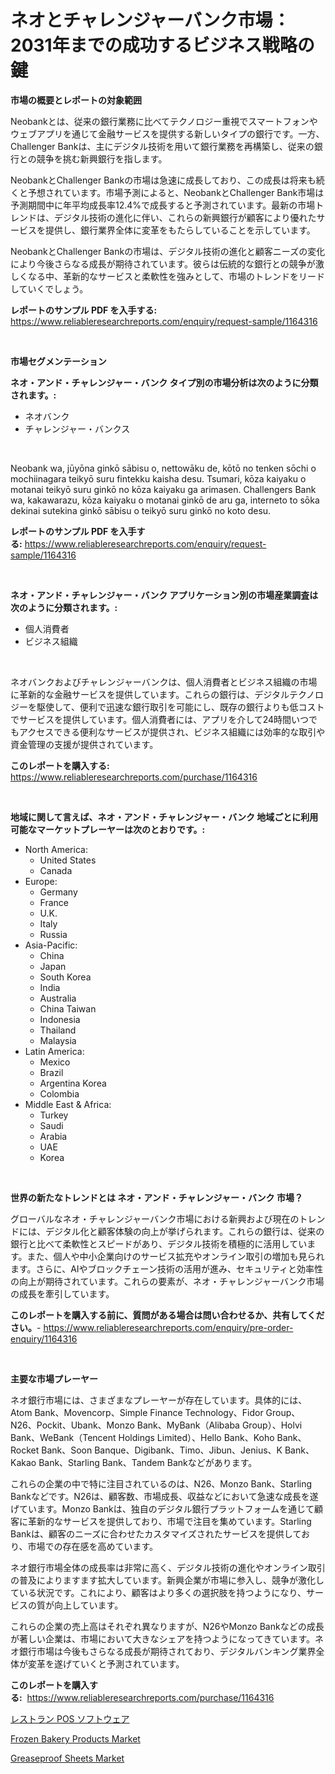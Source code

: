<p><h1>ネオとチャレンジャーバンク市場：2031年までの成功するビジネス戦略の鍵</h1></p><p><strong>市場の概要とレポートの対象範囲</strong></p>
<p><p>Neobankとは、従来の銀行業務に比べてテクノロジー重視でスマートフォンやウェブアプリを通じて金融サービスを提供する新しいタイプの銀行です。一方、Challenger Bankは、主にデジタル技術を用いて銀行業務を再構築し、従来の銀行との競争を挑む新興銀行を指します。</p><p>NeobankとChallenger Bankの市場は急速に成長しており、この成長は将来も続くと予想されています。市場予測によると、NeobankとChallenger Bank市場は予測期間中に年平均成長率12.4%で成長すると予測されています。最新の市場トレンドは、デジタル技術の進化に伴い、これらの新興銀行が顧客により優れたサービスを提供し、銀行業界全体に変革をもたらしていることを示しています。</p><p>NeobankとChallenger Bankの市場は、デジタル技術の進化と顧客ニーズの変化により今後さらなる成長が期待されています。彼らは伝統的な銀行との競争が激しくなる中、革新的なサービスと柔軟性を強みとして、市場のトレンドをリードしていくでしょう。</p></p>
<p><strong>レポートのサンプル PDF を入手する:</strong> <a href="https://www.reliableresearchreports.com/enquiry/request-sample/1164316">https://www.reliableresearchreports.com/enquiry/request-sample/1164316</a></p>
<p>&nbsp;</p>
<p><strong>市場セグメンテーション</strong></p>
<p><strong>ネオ・アンド・チャレンジャー・バンク タイプ別の市場分析は次のように分類されます。:</strong></p>
<p><ul><li>ネオバンク</li><li>チャレンジャー・バンクス</li></ul></p>
<p>&nbsp;</p>
<p><p>Neobank wa, jūyōna ginkō sābisu o, nettowāku de, kōtō no tenken sōchi o mochiinagara teikyō suru fintekku kaisha desu. Tsumari, kōza kaiyaku o motanai teikyō suru ginkō no kōza kaiyaku ga arimasen. Challengers Bank wa, kakawarazu, kōza kaiyaku o motanai ginkō de aru ga, interneto to sōka dekinai sutekina ginkō sābisu o teikyō suru ginkō no koto desu.</p></p>
<p><strong>レポートのサンプル PDF を入手する:</strong>&nbsp;<a href="https://www.reliableresearchreports.com/enquiry/request-sample/1164316">https://www.reliableresearchreports.com/enquiry/request-sample/1164316</a></p>
<p>&nbsp;</p>
<p><strong> ネオ・アンド・チャレンジャー・バンク アプリケーション別の市場産業調査は次のように分類されます。:</strong></p>
<p><ul><li>個人消費者</li><li>ビジネス組織</li></ul></p>
<p>&nbsp;</p>
<p><p>ネオバンクおよびチャレンジャーバンクは、個人消費者とビジネス組織の市場に革新的な金融サービスを提供しています。これらの銀行は、デジタルテクノロジーを駆使して、便利で迅速な銀行取引を可能にし、既存の銀行よりも低コストでサービスを提供しています。個人消費者には、アプリを介して24時間いつでもアクセスできる便利なサービスが提供され、ビジネス組織には効率的な取引や資金管理の支援が提供されています。</p></p>
<p><strong>このレポートを購入する:</strong>&nbsp; <a href="https://www.reliableresearchreports.com/purchase/1164316">https://www.reliableresearchreports.com/purchase/1164316</a></p>
<p>&nbsp;</p>
<p><strong>地域に関して言えば、ネオ・アンド・チャレンジャー・バンク 地域ごとに利用可能なマーケットプレーヤーは次のとおりです。:</strong></p>
<p><ul>
    <li>
        North America:
        <ul>
            <li>United States</li>
            <li>Canada</li>
        </ul>
    </li>
    <li>
        Europe:
        <ul>
            <li>Germany</li>
            <li>France</li>
            <li>U.K.</li>
            <li>Italy</li>
            <li>Russia</li>
        </ul>
    </li>
    <li>
        Asia-Pacific:
        <ul>
            <li>China</li>
            <li>Japan</li>
            <li>South Korea</li>
            <li>India</li>
            <li>Australia</li>
            <li>China Taiwan</li>
            <li>Indonesia</li>
            <li>Thailand</li>
            <li>Malaysia</li>
        </ul>
    </li>
    <li>
        Latin America:
        <ul>
            <li>Mexico</li>
            <li>Brazil</li>
            <li>Argentina Korea</li>
            <li>Colombia</li>
        </ul>
    </li>
    <li>
        Middle East & Africa:
        <ul>
            <li>Turkey</li>
            <li>Saudi</li>
            <li>Arabia</li>
            <li>UAE</li>
            <li>Korea</li>
        </ul>
    </li>
    </ul></p>
<p>&nbsp;</p>
<p><strong>世界の新たなトレンドとは ネオ・アンド・チャレンジャー・バンク 市場？</strong></p>
<p><p>グローバルなネオ・チャレンジャーバンク市場における新興および現在のトレンドには、デジタル化と顧客体験の向上が挙げられます。これらの銀行は、従来の銀行と比べて柔軟性とスピードがあり、デジタル技術を積極的に活用しています。また、個人や中小企業向けのサービス拡充やオンライン取引の増加も見られます。さらに、AIやブロックチェーン技術の活用が進み、セキュリティと効率性の向上が期待されています。これらの要素が、ネオ・チャレンジャーバンク市場の成長を牽引しています。</p></p>
<p><strong>このレポートを購入する前に、質問がある場合は問い合わせるか、共有してください。</strong>- <a href="https://www.reliableresearchreports.com/enquiry/pre-order-enquiry/1164316">https://www.reliableresearchreports.com/enquiry/pre-order-enquiry/1164316</a></p>
<p>&nbsp;</p>
<p><strong>主要な市場プレーヤー</strong></p>
<p><p>ネオ銀行市場には、さまざまなプレーヤーが存在しています。具体的には、Atom Bank、Movencorp、Simple Finance Technology、Fidor Group、N26、Pockit、Ubank、Monzo Bank、MyBank（Alibaba Group）、Holvi Bank、WeBank（Tencent Holdings Limited）、Hello Bank、Koho Bank、Rocket Bank、Soon Banque、Digibank、Timo、Jibun、Jenius、K Bank、Kakao Bank、Starling Bank、Tandem Bankなどがあります。</p><p>これらの企業の中で特に注目されているのは、N26、Monzo Bank、Starling Bankなどです。N26は、顧客数、市場成長、収益などにおいて急速な成長を遂げています。Monzo Bankは、独自のデジタル銀行プラットフォームを通じて顧客に革新的なサービスを提供しており、市場で注目を集めています。Starling Bankは、顧客のニーズに合わせたカスタマイズされたサービスを提供しており、市場での存在感を高めています。</p><p>ネオ銀行市場全体の成長率は非常に高く、デジタル技術の進化やオンライン取引の普及によりますます拡大しています。新興企業が市場に参入し、競争が激化している状況です。これにより、顧客はより多くの選択肢を持つようになり、サービスの質が向上しています。</p><p>これらの企業の売上高はそれぞれ異なりますが、N26やMonzo Bankなどの成長が著しい企業は、市場において大きなシェアを持つようになってきています。ネオ銀行市場は今後もさらなる成長が期待されており、デジタルバンキング業界全体が変革を遂げていくと予測されています。</p></p>
<p><strong>このレポートを購入する:</strong>&nbsp;&nbsp;<a href="https://www.reliableresearchreports.com/purchase/1164316">https://www.reliableresearchreports.com/purchase/1164316</a></p>
<p><p><a href="https://github.com/SarahFahey88/Market-Research-Report-List-1/blob/main/219272717302.md">レストラン POS ソフトウェア</a></p><p><a href="https://github.com/okotobwrhuteie/Market-Research-Report-List-1/blob/main/frozen-bakery-products-market.md">Frozen Bakery Products Market</a></p><p><a href="https://pretty-mail-caf.notion.site/Greaseproof-Sheets-Market-Research-Report-Reveals-The-Latest-Trends-And-Opportunities-of-this-Market-1c86ee124b4947e2b7e42aad21abac31">Greaseproof Sheets Market</a></p></p>